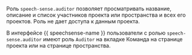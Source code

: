 Роль `speech-sense.auditor` позволяет просматривать название, описание и список участников проекта или пространства и всех его проектов. Роль не дает доступа к данным проекта.

В интерфейсе {{ speechsense-name }} пользователи с ролью `speech-sense.auditor` имеют роль `Auditor` на вкладке Команда на странице проекта или на странице пространства.
